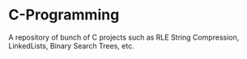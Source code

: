 # C-Programming
A repository of bunch of C projects such as RLE String Compression, LinkedLists, Binary Search Trees, etc.
